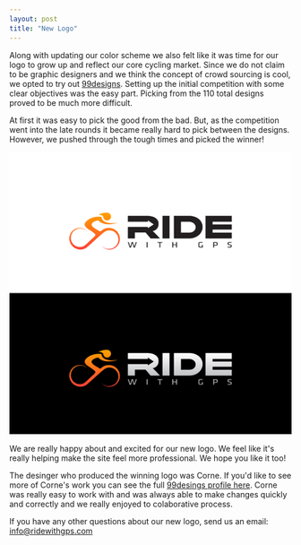 ```yaml
---
layout: post
title: "New Logo"
---
```


Along with updating our color scheme we also felt like it was time for our logo to grow up and reflect our core cycling market. Since we do not claim to be graphic designers and we think the concept of crowd sourcing is cool, we opted to try out <a href="http://99designs.com/">99designs</a>. Setting up the initial competition with some clear objectives was the easy part.  Picking from the 110 total designs proved to be much more difficult.

At first it was easy to pick the good from the bad. But, as the competition went into the late rounds it became really hard to pick between the designs. However, we pushed through the tough times and picked the winner!

<img class="postimage" src="/images/logo_new.jpg">

We are really happy about and excited for our new logo. We feel like it's really helping make the site feel more professional. We hope you like it too!

The desinger who produced the winning logo was Corne. If you'd like to see more of Corne's work you can see the full <a href="http://99designs.com/users/438160">99desings profile here</a>. Corne was really easy to work with and was always able to make changes quickly and correctly and we really enjoyed to colaborative process. 

If you have any other questions about our new logo, send us an email: <a
href="mailto:info@ridewithgps.com">info@ridewithgps.com</a>
